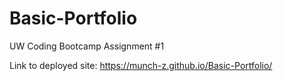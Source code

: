 # Basic-Portfolio
UW Coding Bootcamp Assignment #1


Link to deployed site: https://munch-z.github.io/Basic-Portfolio/
